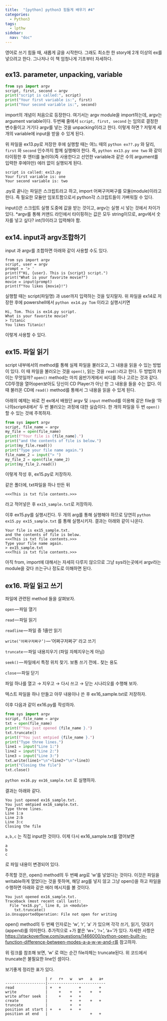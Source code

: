 ```yaml
---
title:  "[python] python3 힘들게 배우기 #4"
categories: 
  - Python3
tags:
  - lpthw
sidebar:
  nav: "doc"
---
```


영어로 쓰기 힘들 때, 새롭게 글을 시작한다. 그래도 최소한 한 story에 2개 이상의 ex를 넣으려고 한다. 그나저나 이 책 엄청나게 기초부터 자세하다.

## ex13. parameter, unpacking, variable

```python
from sys import argv
script, first, second = argv
print("script is called:", script)
print("Your first variable is:", first)
print("Your second variable is:", second)
```
import의 개념이 처음으로 등장한다. 여기서는 argv module을 import하는데, argv는 argument variable이다. 두번째 줄에서 `script, first, second` 는 임의로 결정한 변수들이고 거기다 argv를 넣는 것을 unpacking이라고 한다. 이렇게 하면 ? 저렇게 세 개의 variable에 input을 받을 수 있게 된다.

위 파일을 ex13.py로 저장한 후에 실행할 때는 여느 때의 `python ex??.py` 와 달리, `first` 와 `second` 인수까지 함께 실행해야 한다. 즉, `python ex13.py one two` 와 같이 타이핑한 후 엔터를 눌러야(즉 사용한다고 선언한 variable과 같은 수의 argument를 입력한 후에야만) 에러 없이 실행되게 된다.

```python3
script is called: ex13.py
Your first variable is: one
Your second variable is: two
```
.py로 끝나는 파일은 스크립트라고 하고, import 어쩌구저쩌구를 모듈(module)이라고 한다. 즉 필요한 모듈만 임포트함으로서 python각 스크립트들이 가벼워질 수 있다.

input()은 스크립트 실행 도중에 값을 받는 것이고, argv는 실행 시 넣는 것에서 차이가 있다. *argv를 통해 커맨드 라인에서 타이핑하는 값은 모두 string이므로, argv에서 숫자를 넣고 싶다? int(1)이라고 입력해야 함.

## ex14. input과 argv조합하기

input 과 argv를 조합하면 아래와 같이 사용할 수도 있다.

```python3
from sys import argv
script, user = argv
prompt = '> '
print(f"Hi, {user}. This is {script} script.")
print("What is your favorite movie?")
movie = input(prompt)
print(f"You likes {movie}!")
```
실행할 때는 script(파일명) 과 user까지 입력하는 것을 잊지말자. 위 파일을 ex14로 저장한 후에 powershell에서 `python ex14.py Tom` 이라고 실행시키면

```
Hi, Tom. This is ex14.py script.
What is your favorite movie?
> Titanic
You likes Titanic!
```
이렇게 사용할 수 있다.

## ex15. 파일 읽기

script 내부에서의 method를 통해 실제 파일을 불러오고, 그 내용을 읽을 수 있는 방법이 있다. 이 때 파일을 불러오는 것을 `open()`, 읽는 것을 `read()`라고 한다. 두 방법의 차이는 무엇일까?
`open()` method는 마치 음반가게에서 씨디를 하나 고르는 것과 같다. CD뚜껑을 열어open보아도 당신이 CD Player가 아닌 한 그 내용을 들을 수는 없다. 이 때 불러온 CD에 `read()` method를 통해서 그 내용을 읽을 수 있게 된다.

아래의 예제는 바로 전 ex에서 배웠던 argv 및 `input` method를 이용해 같은 file을 ‘하나의script내에서’ 두 번 불러오는 과정에 대한 실습이다. 한 개의 파일을 두 번 `open()`할 수 있는 것에 주목하자.

```python
from sys import argv
script, file_name = argv
my_file = open(file_name)
print(f"Your file is {file_name}.")
print("and the contents of file is below.")
print(my_file.read())
print("Type your file name again.")
file_name_2 = input("> ")
my_file_2 = open(file_name_2)
print(my_file_2.read())
```
이렇게 작성 후, ex15.py로 저장하자.

같은 폴더에, txt파일을 하나 만든 뒤

```
<<<This is txt file contents.>>>
```
라고 적어넣은 후 `ex15_sample.txt`로 저장하자.

이후 ex15.py를 실행시킨다. 두 개의 arg를 통해 실행해야 하므로 당연히 `python ex15.py ex15_sample.txt` 를 통해 실행시키자. 결과는 아래와 같이 나온다.

```
Your file is ex15_sample.txt.
and the contents of file is below.
<<<This is txt file contents.>>>
Type your file name again.
> ex15_sample.txt
<<<This is txt file contents.>>>
```
아직 from, import에 대해서는 자세히 다루지 않으므로 그냥 sys라는곳에서 argv라는 module을 갖다 쓰는구나 정도로 이해하면 된다.

## ex16. 파일 읽고 쓰기

파일에 관련된 method 들을 살펴보자.

`open` — 파일 열기

`read` — 파일 읽기

`readline` — 파일 중 1줄만 읽기

`write(‘어쩌구저쩌구’)` — ‘어쩌구저쩌구’ 라고 쓰기

`truncate` — 파일 내용지우기 (파일 자체지우는게 아님)

`seek()` — 파일에서 특정 위치 찾기. 보통 쓰기 전에.. 찾는 용도

`close` — 파일 닫기


파일 하나를 열고 → 지우고 → 다시 쓰고 → 닫는 시나리오를 수행해 보자.

텍스트 파일을 하나 만들고 아무 내용이나 쓴 후 ex16_sample.txt로 저장하자.

이후 다음과 같이 ex16.py를 작성하자.

```python
from sys import argv
script, file_name = argv
txt = open(file_name)
print(f"You just opened {file_name }.")
txt.truncate()
print(f"You just emtpied {file_name }.")
print("Type three lines.")
line1 = input("Line 1:")
line2 = input("Line 2:")
line3 = input("Line 3:")
txt.write(line1+"\n"+line2+"\n"+line3)
print("Closing the file")
txt.close()
```

`python ex16.py ex16_sample.txt` 로 실행하자.

결과는 아래와 같다.
```
You just opened ex16_sample.txt.
You just emtpied ex16_sample.txt.
Type three lines.
Line 1:a
Line 2:b
Line 3:c
Closing the file
```
`a,b,c` 는 직접 input한 것이다. 이제 다시 ex16_sample.txt를 열어보면

```
a
b
c
```

로 파일 내용이 변경되어 있다.

주목할 것은, open() method의 두 번째 arg로 ‘w’를 넣었다는 것이다. 이것은 파일을 writable하게 열었다는 것을 뜻하며, 해당 arg를 넣지 않고 그냥 open()을 하고 파일을 수행하면 아래와 같은 에러 메시지를 볼 것이다.

```
You just opened ex16_sample.txt.
Traceback (most recent call last):
  File "ex16.py", line 8, in <module>
    txt.truncate()
io.UnsupportedOperation: File not open for writing
```

open() method의 두 번째 인자로는 ‘w’, ‘r’, ‘a’ 가 있으며 각각 쓰기, 읽기, 덧대기(append)를 의미한다. 추가적으로 +가 붙은 ‘w+’, ‘r+’, ‘a+’가 있다. 자세한 사항은 https://stackoverflow.com/questions/1466000/python-open-built-in-function-difference-between-modes-a-a-w-w-and-r를 참고하자.

위 링크를 참조해 보면, ‘w’ 로 여는 순간 file자체는 truncate된다. 위 코드에서 truncate은 불필요한 line인 셈이다.

보기좋게 정리한 표가 있다.

```
                  | r   r+   w   w+   a   a+
------------------|--------------------------
read              | +   +        +        +
write             |     +    +   +    +   +
write after seek  |     +    +   +
create            |          +   +    +   +
truncate          |          +   +
position at start | +   +    +   +
position at end   |                   +   +
```


